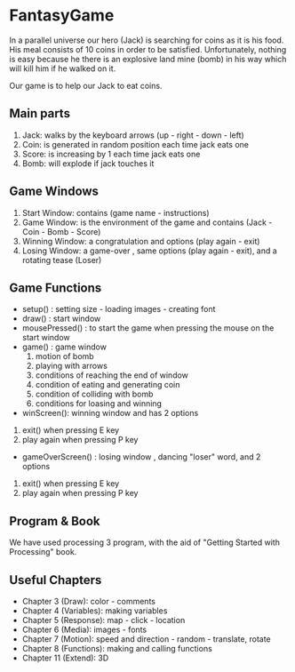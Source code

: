 # FantasyGame

In a parallel universe our hero (Jack) is searching for coins as it is his food. His meal consists of 10 coins in order to be satisfied. Unfortunately, nothing is easy because he there is an explosive land mine (bomb) in his way which will kill him if he walked on it. 

Our game is to help our Jack to eat coins.


## Main parts

1. Jack: walks by the keyboard arrows (up - right - down - left) 
2. Coin: is generated in random position each time jack eats one
3. Score: is increasing by 1 each time jack eats one 
4. Bomb: will explode if jack touches it


## Game Windows
1. Start Window: contains (game name - instructions) 
2. Game Window: is the environment of the game and contains (Jack - Coin - Bomb - Score)
3. Winning Window: a congratulation and options (play again - exit) 
4. Losing Window: a game-over , same options (play again - exit), and a rotating tease (Loser) 

## Game Functions

- setup() : setting size - loading images - creating font
- draw() : start window
- mousePressed() : to start the game when pressing the mouse on the start window
- game() : game window 
  1. motion of bomb 
  2. playing with arrows 
  3. conditions of reaching the end of window 
  4. condition of eating and generating coin
  5. condition of colliding with bomb
  6. conditions for loasing and winning
- winScreen(): winning window and has 2 options
1. exit() when pressing E key 
2. play again when pressing P key
- gameOverScreen() : losing window , dancing "loser" word, and 2 options
1. exit() when pressing E key 
2. play again when pressing P key

## Program & Book
We have used processing 3 program, with the aid of "Getting Started with Processing" book.

## Useful Chapters 
- Chapter 3 (Draw): color - comments
- Chapter 4 (Variables): making variables
- Chapter 5 (Response): map - click - location
- Chapter 6 (Media): images - fonts
- Chapter 7 (Motion): speed and direction - random - translate, rotate
- Chapter 8 (Functions): making and calling functions
- Chapter 11 (Extend): 3D



